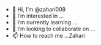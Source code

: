 - 👋 Hi, I’m @zahari009
- 👀 I’m interested in ...
- 🌱 I’m currently learning ...
- 💞️ I’m looking to collaborate on ...
- 📫 How to reach me ...Zahari

<!---
zahari009/zahari009 is a ✨ special ✨ repository because its `README.md` (this file) appears on your GitHub profile.
You can click the Preview link to take a look at your changes.
--->
